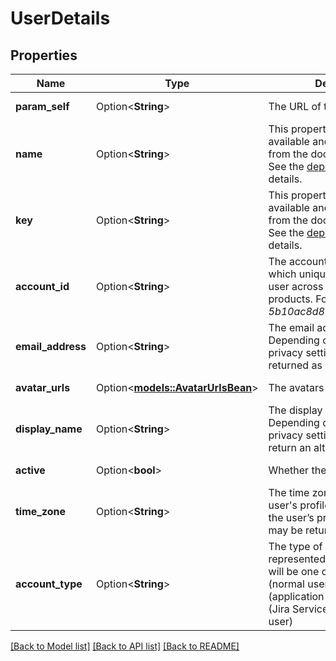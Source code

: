 # UserDetails

## Properties

Name | Type | Description | Notes
------------ | ------------- | ------------- | -------------
**param_self** | Option<**String**> | The URL of the user. | [optional][readonly]
**name** | Option<**String**> | This property is no longer available and will be removed from the documentation soon. See the [deprecation notice](https://developer.atlassian.com/cloud/jira/platform/deprecation-notice-user-privacy-api-migration-guide/) for details. | [optional][readonly]
**key** | Option<**String**> | This property is no longer available and will be removed from the documentation soon. See the [deprecation notice](https://developer.atlassian.com/cloud/jira/platform/deprecation-notice-user-privacy-api-migration-guide/) for details. | [optional][readonly]
**account_id** | Option<**String**> | The account ID of the user, which uniquely identifies the user across all Atlassian products. For example, *5b10ac8d82e05b22cc7d4ef5*. | [optional]
**email_address** | Option<**String**> | The email address of the user. Depending on the user’s privacy settings, this may be returned as null. | [optional][readonly]
**avatar_urls** | Option<[**models::AvatarUrlsBean**](AvatarUrlsBean.md)> | The avatars of the user. | [optional][readonly]
**display_name** | Option<**String**> | The display name of the user. Depending on the user’s privacy settings, this may return an alternative value. | [optional][readonly]
**active** | Option<**bool**> | Whether the user is active. | [optional][readonly]
**time_zone** | Option<**String**> | The time zone specified in the user's profile. Depending on the user’s privacy settings, this may be returned as null. | [optional][readonly]
**account_type** | Option<**String**> | The type of account represented by this user. This will be one of 'atlassian' (normal users), 'app' (application user) or 'customer' (Jira Service Desk customer user) | [optional][readonly]

[[Back to Model list]](../README.md#documentation-for-models) [[Back to API list]](../README.md#documentation-for-api-endpoints) [[Back to README]](../README.md)


